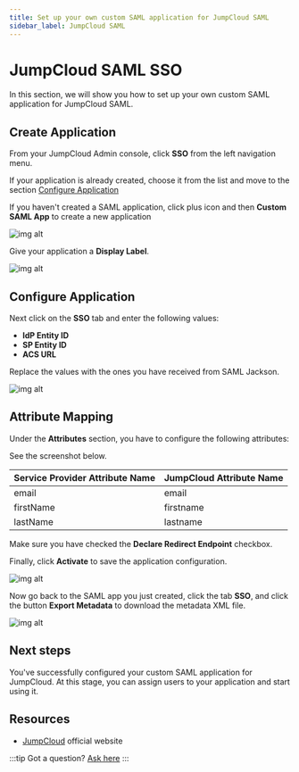 ```yaml
---
title: Set up your own custom SAML application for JumpCloud SAML
sidebar_label: JumpCloud SAML
---
```


# JumpCloud SAML SSO

In this section, we will show you how to set up your own custom SAML application for JumpCloud SAML.

## Create Application

From your JumpCloud Admin console, click **SSO** from the left navigation menu.

If your application is already created, choose it from the list and move to the section [Configure Application](#configure-application)

If you haven't created a SAML application, click plus icon and then **Custom SAML App** to create a new application

![img alt](/img/sso-providers/jumpcloud/1.png)

Give your application a **Display Label**.

![img alt](/img/sso-providers/jumpcloud/2.png)

## Configure Application

Next click on the **SSO** tab and enter the following values:

- **IdP Entity ID**
- **SP Entity ID**
- **ACS URL**

Replace the values with the ones you have received from SAML Jackson.

![img alt](/img/sso-providers/jumpcloud/3.png)

## Attribute Mapping

Under the **Attributes** section, you have to configure the following attributes:

See the screenshot below.

| Service Provider Attribute Name | JumpCloud Attribute Name |
| ------------------------------- | ------------------------ |
| email                           | email                    |
| firstName                       | firstname                |
| lastName                        | lastname                 |

Make sure you have checked the **Declare Redirect Endpoint** checkbox.

Finally, click **Activate** to save the application configuration.

![img alt](/img/sso-providers/jumpcloud/4.png)

Now go back to the SAML app you just created, click the tab **SSO**, and click the button **Export Metadata** to download the metadata XML file.

![img alt](/img/sso-providers/jumpcloud/5.png)

## Next steps

You've successfully configured your custom SAML application for JumpCloud. At this stage, you can assign users to your application and start using it.

## Resources

- [JumpCloud](https://jumpcloud.com/) official website

:::tip
Got a question? [Ask here](https://discord.gg/uyb7pYt4Pa)
:::
